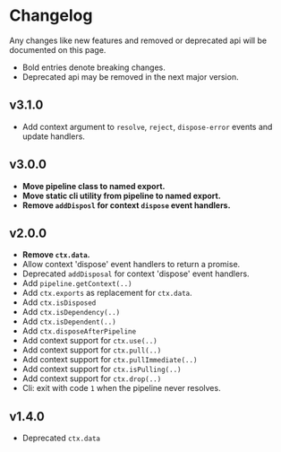# Changelog
Any changes like new features and removed or deprecated api will be documented on this page.<br>
+ Bold entries denote breaking changes.
+ Deprecated api may be removed in the next major version.

## v3.1.0
+ Add context argument to `resolve`, `reject`, `dispose-error` events and update handlers.

## v3.0.0
+ **Move pipeline class to named export.**
+ **Move static cli utility from pipeline to named export.**
+ **Remove `addDisposl` for context `dispose` event handlers.**

## v2.0.0
+ **Remove `ctx.data`.**
+ Allow context 'dispose' event handlers to return a promise.
+ Deprecated `addDisposal` for context 'dispose' event handlers.
+ Add `pipeline.getContext(..)`
+ Add `ctx.exports` as replacement for `ctx.data`.
+ Add `ctx.isDisposed`
+ Add `ctx.isDependency(..)`
+ Add `ctx.isDependent(..)`
+ Add `ctx.disposeAfterPipeline`
+ Add context support for `ctx.use(..)`
+ Add context support for `ctx.pull(..)`
+ Add context support for `ctx.pullImmediate(..)`
+ Add context support for `ctx.isPulling(..)`
+ Add context support for `ctx.drop(..)`
+ Cli: exit with code `1` when the pipeline never resolves.

## v1.4.0
+ Deprecated `ctx.data`
